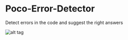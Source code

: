 # Poco-Error-Detector
Detect errors in the code and suggest the right answers

![alt tag](Poco-Error-Detector/Design/flowchart.png)
